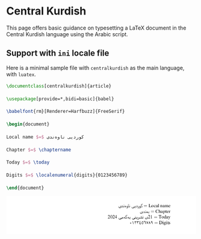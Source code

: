 # Central Kurdish

This page offers basic guidance on typesetting a LaTeX document in the
Central Kurdish language using the Arabic script.

## Support with `ini` locale file

Here is a minimal sample file with `centralkurdish` as the main language, with `luatex`.

```tex
\documentclass[centralkurdish]{article}

\usepackage[provide=*,bidi=basic]{babel}

\babelfont{rm}[Renderer=Harfbuzz]{FreeSerif}

\begin{document}

Local name $=$ کوردیی ناوەندی

Chapter $=$ \chaptername

Today $=$ \today

Digits $=$ \localenumeral{digits}{0123456789}

\end{document}
```

![](../media/locale-centralkurdish.png)